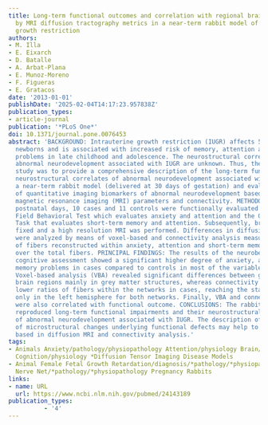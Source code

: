 ```yaml
---
title: Long-term functional outcomes and correlation with regional brain connectivity
  by MRI diffusion tractography metrics in a near-term rabbit model of intrauterine
  growth restriction
authors:
- M. Illa
- E. Eixarch
- D. Batalle
- A. Arbat-Plana
- E. Munoz-Moreno
- F. Figueras
- E. Gratacos
date: '2013-01-01'
publishDate: '2025-02-04T14:17:23.957838Z'
publication_types:
- article-journal
publication: '*PLoS One*'
doi: 10.1371/journal.pone.0076453
abstract: 'BACKGROUND: Intrauterine growth restriction (IUGR) affects 5-10% of all
  newborns and is associated with increased risk of memory, attention and anxiety
  problems in late childhood and adolescence. The neurostructural correlates of long-term
  abnormal neurodevelopment associated with IUGR are unknown. Thus, the aim of this
  study was to provide a comprehensive description of the long-term functional and
  neurostructural correlates of abnormal neurodevelopment associated with IUGR in
  a near-term rabbit model (delivered at 30 days of gestation) and evaluate the development
  of quantitative imaging biomarkers of abnormal neurodevelopment based on diffusion
  magnetic resonance imaging (MRI) parameters and connectivity. METHODOLOGY: At +70
  postnatal days, 10 cases and 11 controls were functionally evaluated with the Open
  Field Behavioral Test which evaluates anxiety and attention and the Object Recognition
  Task that evaluates short-term memory and attention. Subsequently, brains were collected,
  fixed and a high resolution MRI was performed. Differences in diffusion parameters
  were analyzed by means of voxel-based and connectivity analysis measuring the number
  of fibers reconstructed within anxiety, attention and short-term memory networks
  over the total fibers. PRINCIPAL FINDINGS: The results of the neurobehavioral and
  cognitive assessment showed a significant higher degree of anxiety, attention and
  memory problems in cases compared to controls in most of the variables explored.
  Voxel-based analysis (VBA) revealed significant differences between groups in multiple
  brain regions mainly in grey matter structures, whereas connectivity analysis demonstrated
  lower ratios of fibers within the networks in cases, reaching the statistical significance
  only in the left hemisphere for both networks. Finally, VBA and connectivity results
  were also correlated with functional outcome. CONCLUSIONS: The rabbit model used
  reproduced long-term functional impairments and their neurostructural correlates
  of abnormal neurodevelopment associated with IUGR. The description of the pattern
  of microstructural changes underlying functional defects may help to develop biomarkers
  based in diffusion MRI and connectivity analysis.'
tags:
- Animals Anxiety/pathology/physiopathology Attention/physiology Brain/*pathology/*physiopathology
  Cognition/physiology *Diffusion Tensor Imaging Disease Models
- Animal Female Fetal Growth Retardation/diagnosis/*pathology/*physiopathology Memory/physiology
  Nerve Net/*pathology/*physiopathology Pregnancy Rabbits
links:
- name: URL
  url: https://www.ncbi.nlm.nih.gov/pubmed/24143189
publication_types:
          - '4'    
---
```

